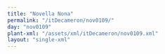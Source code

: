 ```yaml
---
title: "Novella Nona"
permalink: "/itDecameron/nov0109/"
day: "nov0109"
plant-xml: "/assets/xml/itDecameron/nov0109.xml"
layout: "single-xml"
---
```

